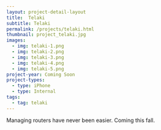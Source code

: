 ```yaml
---
layout: project-detail-layout
title:  Telaki
subtitle: Telaki
permalink: /projects/telaki.html
thumbnail: project_telaki.jpg
images:
  - img: telaki-1.png
  - img: telaki-2.png
  - img: telaki-3.png
  - img: telaki-4.png
  - img: telaki-5.png
project-year: Coming Soon
project-types:
  - type: iPhone
  - type: Internal
tags:
  - tag: telaki
---
```


Managing routers have never been easier. Coming this fall.
